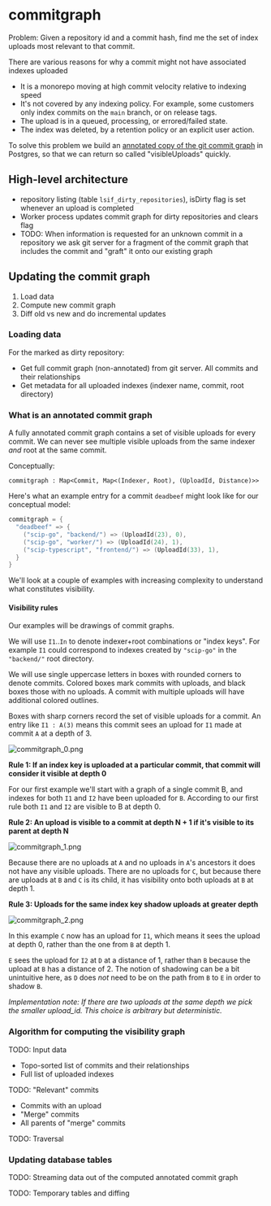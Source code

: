 # commitgraph

Problem: Given a repository id and a commit hash, find me the set of index uploads most relevant to that commit.

There are various reasons for why a commit might not have associated indexes uploaded
- It is a monorepo moving at high commit velocity relative to indexing speed
- It's not covered by any indexing policy. For example, some customers only index commits on the `main` branch, or on release tags.
- The upload is in a queued, processing, or errored/failed state.
- The index was deleted, by a retention policy or an explicit user action.

To solve this problem we build an [annotated copy of the git commit graph](#what-is-an-annotated-commit-graph) in Postgres, so that we can return so called "visibleUploads" quickly.

## High-level architecture

- repository listing (table `lsif_dirty_repositories`), isDirty flag is set whenever an upload is completed
- Worker process updates commit graph for dirty repositories and clears flag
- TODO: When information is requested for an unknown commit in a repository we ask git server for a fragment of the commit graph that includes the commit and "graft" it onto our existing graph

## Updating the commit graph
1. Load data
2. Compute new commit graph
3. Diff old vs new and do incremental updates

### Loading data

For the marked as dirty repository:
- Get full commit graph (non-annotated) from git server. All commits and their relationships
- Get metadata for all uploaded indexes (indexer name, commit, root directory)

### What is an annotated commit graph

A fully annotated commit graph contains a set of visible uploads for every commit. We can never see multiple visible uploads from the same indexer _and_ root at the same commit.

Conceptually:

`commitgraph : Map<Commit, Map<(Indexer, Root), (UploadId, Distance)>>`

Here's what an example entry for a commit `deadbeef` might look like for our conceptual model:

```go
commitgraph = {
  "deadbeef" => {
    ("scip-go", "backend/") => (UploadId(23), 0),
    ("scip-go", "worker/") => (UploadId(24), 1),
    ("scip-typescript", "frontend/") => (UploadId(33), 1),
  }
}
```

We'll look at a couple of examples with increasing complexity to understand what constitutes visibility.

#### Visibility rules

Our examples will be drawings of commit graphs.

We will use `I1`..`In` to denote indexer+root combinations or "index keys". For example `I1` could correspond to indexes created by `"scip-go"` in the `"backend/"` root directory.

We will use single uppercase letters in boxes with rounded corners to denote commits.
Colored boxes mark commits with uploads, and black boxes those with no uploads.
A commit with multiple uploads will have additional colored outlines.

Boxes with sharp corners record the set of visible uploads for a commit. An entry like `I1 : A(3)` means this commit sees an upload for `I1` made at commit `A` at a depth of 3.

![commitgraph_0.png](https://storage.googleapis.com/sourcegraph-assets/dev-docs/commitgraph/commitgraph_0.png)

**Rule 1: If an index key is uploaded at a particular commit, that commit will consider it visible at depth 0**

For our first example we'll start with a graph of a single commit B, and indexes for both `I1` and `I2` have been uploaded for `B`.
According to our first rule both `I1` and `I2` are visible to B at depth 0.

**Rule 2: An upload is visible to a commit at depth N + 1 if it's visible to its parent at depth N**

![commitgraph_1.png](https://storage.googleapis.com/sourcegraph-assets/dev-docs/commitgraph/commitgraph_1.png)

Because there are no uploads at `A` and no uploads in `A`'s ancestors it does not have any visible uploads.
There are no uploads for `C`, but because there are uploads at `B` and `C` is its child, it has visibility onto both uploads at `B` at depth 1.

**Rule 3: Uploads for the same index key shadow uploads at greater depth**

![commitgraph_2.png](https://storage.googleapis.com/sourcegraph-assets/dev-docs/commitgraph/commitgraph_2.png)

In this example `C` now has an upload for `I1`, which means it sees the upload at depth 0, rather than the one from `B` at depth 1.

`E` sees the upload for `I2` at `D` at a distance of 1, rather than `B` because the upload at `B` has a distance of 2.
The notion of shadowing can be a bit unintuitive here, as `D` does *not* need to be on the path from `B` to `E` in order to shadow `B`.

_Implementation note: If there are two uploads at the same depth we pick the smaller upload_id. This choice is arbitrary but deterministic._

### Algorithm for computing the visibility graph

TODO: Input data
  - Topo-sorted list of commits and their relationships
  - Full list of uploaded indexes

TODO: "Relevant" commits
  - Commits with an upload
  - "Merge" commits
  - All parents of "merge" commits

TODO: Traversal

### Updating database tables

TODO: Streaming data out of the computed annotated commit graph

TODO: Temporary tables and diffing
